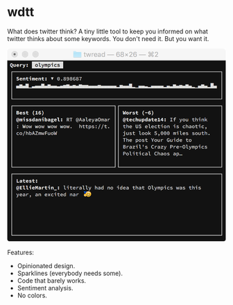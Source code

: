 # wdtt

What does twitter think? A tiny little tool to keep you
informed on what twitter thinks about some keywords.
You don't need it. But you want it.

![screenshot](images/screenshot.png)

Features:

 - Opinionated design.
 - Sparklines (everybody needs some).
 - Code that barely works.
 - Sentiment analysis.
 - No colors.
